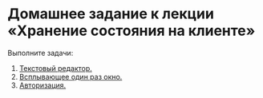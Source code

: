 # Домашнее задание к лекции «Хранение состояния на клиенте»

Выполните задачи:

1. [Текстовый редактор.](./01_text-editor)
2. [Всплывающее один раз окно.](./02_popup)
3. [Авторизация.](./03_auth)
